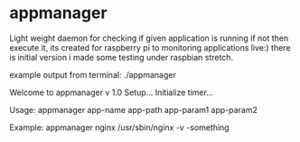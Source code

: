 # appmanager
Light weight daemon for checking if given application is running
if not then execute it, its created for raspberry pi to monitoring
applications live:) there is initial version i made some
testing under raspbian stretch.

example output from terminal:  ./appmanager   

Welcome to appmanager v 1.0
Setup...
Initialize timer...


Usage:   appmanager app-name app-path app-param1 app-param2

Example: appmanager nginx /usr/sbin/nginx -v -something

